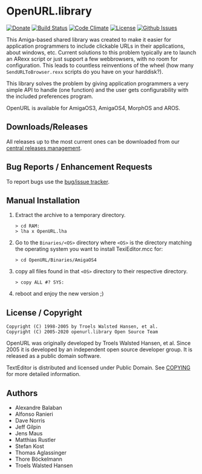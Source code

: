 # OpenURL.library

[![Donate](https://img.shields.io/badge/Donate-PayPal-green.svg)](https://www.paypal.com/cgi-bin/webscr?cmd=_s-xclick&hosted_button_id=RAQSDY9YNZVCL)
[![Build Status](https://travis-ci.org/jens-maus/libopenurl.svg?branch=master)](https://travis-ci.org/jens-maus/libopenurl) [![Code Climate](https://codeclimate.com/github/jens-maus/libopenurl/badges/gpa.svg)](https://codeclimate.com/github/jens-maus/libopenurl) [![License](http://img.shields.io/:license-public_domain-blue.svg?style=flat)](http://www.gnu.org/licenses/license-list.html#PublicDomain) [![Github Issues](http://githubbadges.herokuapp.com/jens-maus/libopenurl/issues.svg)](https://github.com/jens-maus/libopenurl/issues)

This Amiga-based shared library was created to make it easier for application
programmers to include clickable URLs in their applications, about windows, etc.
Current solutions to this problem typically are to launch an ARexx script
or just support a few webbrowsers, with no room for configuration. This
leads to countless reinventions of the wheel (how many `SendURLToBrowser.rexx`
scripts do you have on your harddisk?).

This library solves the problem by giving application programmers a very
simple API to handle (one function) and the user gets configurability with
the included preferences program.

OpenURL is available for AmigaOS3, AmigaOS4, MorphOS and AROS.

## Downloads/Releases

All releases up to the most current ones can be downloaded from our
[central releases management](https://github.com/jens-maus/libopenurl/releases).

## Bug Reports / Enhancement Requests

To report bugs use the [bug/issue tracker](https://github.com/jens-maus/libopenurl/issues).

## Manual Installation

1. Extract the archive to a temporary directory.
   ```
   > cd RAM:
   > lha x OpenURL.lha
   ```

2. Go to the `Binaries/<OS>` directory where `<OS>` is the directory
   matching the operating system you want to install TexiEditor.mcc for:
   ```
   > cd OpenURL/Binaries/AmigaOS4
   ```

3. copy all files found in that `<OS>` directory to their respective
   directory.
   ```
   > copy ALL #? SYS:
   ```

4. reboot and enjoy the new version ;)

## License / Copyright

```
Copyright (C) 1998-2005 by Troels Walsted Hansen, et al.
Copyright (C) 2005-2020 openurl.library Open Source Team
```
OpenURL was originally developed by Troels Walsted Hansen, et al. Since 2005
it is developed by an independent open source developer group. It is released
as a public domain software.

TextEditor is distributed and licensed under Public Domain.
See [COPYING](COPYING) for more detailed information.

## Authors

* Alexandre Balaban
* Alfonso Ranieri
* Dave Norris
* Jeff Gilpin
* Jens Maus
* Matthias Rustler
* Stefan Kost
* Thomas Aglassinger
* Thore Böckelmann
* Troels Walsted Hansen
